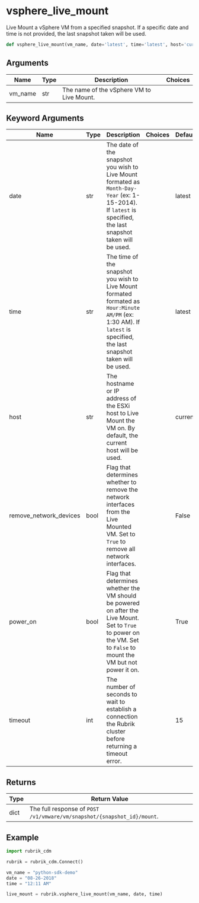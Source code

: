 # vsphere_live_mount

Live Mount a vSphere VM from a specified snapshot. If a specific date and time is not provided, the last snapshot taken will be used.
```py
def vsphere_live_mount(vm_name, date='latest', time='latest', host='current', remove_network_devices=False, power_on=True, timeout=15)
```

## Arguments
| Name        | Type | Description                                                                 | Choices |
|-------------|------|-----------------------------------------------------------------------------|---------|
| vm_name  | str  | The name of the vSphere VM to Live Mount. |         |
## Keyword Arguments
| Name        | Type | Description                                                                 | Choices | Default |
|-------------|------|-----------------------------------------------------------------------------|---------|---------|
| date  | str  | The date of the snapshot you wish to Live Mount formated as `Month-Day-Year` (ex: 1-15-2014). If `latest` is specified, the last snapshot taken will be used.  |         |    latest     |
| time  | str  | The time of the snapshot you wish to Live Mount formated formated as `Hour:Minute AM/PM` (ex: 1:30 AM). If `latest` is specified, the last snapshot taken will be used.  |         |    latest     |
| host  | str  | The hostname or IP address of the ESXi host to Live Mount the VM on. By default, the current host will be used.  |         |    current     |
| remove_network_devices  | bool  | Flag that determines whether to remove the network interfaces from the Live Mounted VM. Set to `True` to remove all network interfaces.  |         |    False     |
| power_on  | bool  | Flag that determines whether the VM should be powered on after the Live Mount. Set to `True` to power on the VM. Set to `False` to mount the VM but not power it on.  |         |    True     |
| timeout  | int  | The number of seconds to wait to establish a connection the Rubrik cluster before returning a timeout error.  |         |    15     |

## Returns
| Type | Return Value                                                                                   |
|------|-----------------------------------------------------------------------------------------------|
| dict  | The full response of `POST /v1/vmware/vm/snapshot/{snapshot_id}/mount`. |
## Example
```py
import rubrik_cdm

rubrik = rubrik_cdm.Connect()

vm_name = "python-sdk-demo"
date = "08-26-2018"
time = "12:11 AM"

live_mount = rubrik.vsphere_live_mount(vm_name, date, time)
```